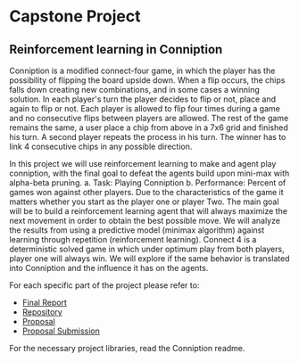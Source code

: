 # Capstone Project

## Reinforcement learning in Conniption

Conniption is a modified connect-four game, in which the player has the possibility of flipping the board upside down. When a flip occurs, the chips falls down creating new combinations, and in some cases a winning solution. In each player's turn the player decides to flip or not, place and again to flip or not. Each player is allowed to flip four times during a game and no consecutive flips between players are allowed. The rest of the game remains the same, a user place a chip from above in a 7x6 grid and finished his turn. A second player repeats the process in his turn. The winner has to link 4 consecutive chips in any possible direction.

In this project we will use reinforcement learning to make and agent play conniption, with the final goal to defeat the agents build upon mini-max with alpha-beta pruning.
a. Task:  Playing Conniption
b. Performance:  Percent of games won against other players. Due to the characteristics of the game it matters whether you start as the player one or player Two.
The main goal will be to build a reinforcement learning agent that will always
maximize the next movement in order to obtain the best possible move. We will analyze the results from using a predictive model (minimax algorithm) against learning through repetition (reinforcement learning). Connect 4 is a deterministic solved game in which under optimum play from both players, player one will always win. We will explore if the same behavior is translated into Conniption and the influence it has on the agents.

For each specific part of the project please refer to:

 - [Final Report](CapstoneProject.pdf)
 - [Repository](/Conniption)
 - [Proposal](CapstoneProposal.pdf)
 - [Proposal Submission](https://review.udacity.com/#!/reviews/396992)

 For the necessary project libraries, read the Conniption readme.
